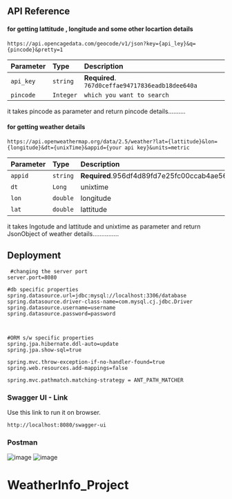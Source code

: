 
## API Reference

#### for getting lattitude , longitude and some other locartion details

```https://api.opencagedata.com/geocode/v1/json?key={api_ley}&q={pincode}&pretty=1```

| Parameter | Type     | Description                |
| :-------- | :------- | :------------------------- |
| `api_key` | `string` | **Required**. `767d0ceffae94717836eadb18dee640a` |
| `pincode` | `Integer`| `which you want to search`  |

it takes pincode as parameter and return pincode details..........



#### for getting weather details

```https://api.openweathermap.org/data/2.5/weather?lat={lattitude}&lon={longitude}&dt={unixTime}&appid={your api key}&units=metric```

| Parameter | Type     | Description                       |
| :-------- | :------- | :-------------------------------- |
| `appid`      | `string` | **Required**.956df4d89fd7e25fc00ccab4ae566c5d |
| `dt`           | `Long`     | unixtime                        |
| `lon`          | `double`   | longitude                  |
|`lat`           | `double`   | lattitude                  |

it takes lngotude and lattitude and unixtime as parameter and return JsonObject of weather details...............

## Deployment
```properties
 #changing the server port
server.port=8080

#db specific properties
spring.datasource.url=jdbc:mysql://localhost:3306/database
spring.datasource.driver-class-name=com.mysql.cj.jdbc.Driver
spring.datasource.username=username
spring.datasource.password=password



#ORM s/w specific properties
spring.jpa.hibernate.ddl-auto=update
spring.jpa.show-sql=true

spring.mvc.throw-exception-if-no-handler-found=true
spring.web.resources.add-mappings=false

spring.mvc.pathmatch.matching-strategy = ANT_PATH_MATCHER

```
### Swagger UI - Link

Use this link to run it on browser.
```swagger
http://localhost:8080/swagger-ui
```
### Postman
![image](https://github.com/Jitsu-13/WeatherInfo_Project/assets/107523890/8f29f91b-f4b2-4527-9ffb-859091308b6a)
![image](https://github.com/Jitsu-13/WeatherInfo_Project/assets/107523890/bc3a402b-eb5b-4c17-b466-ad57f5414887)

# WeatherInfo_Project
